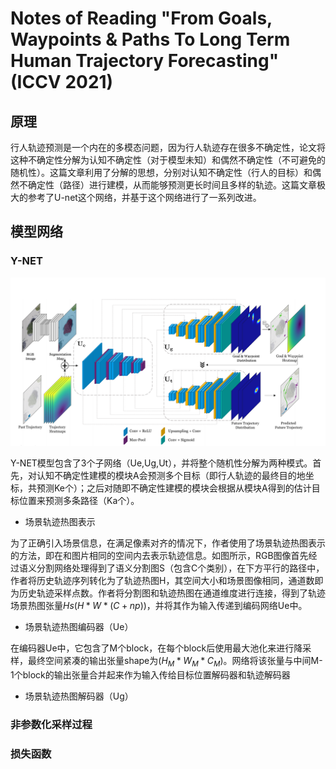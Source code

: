 # Notes  of Reading "From Goals, Waypoints & Paths To Long Term Human Trajectory Forecasting"(ICCV 2021)

## 原理

行人轨迹预测是一个内在的多模态问题，因为行人轨迹存在很多不确定性，论文将这种不确定性分解为认知不确定性（对于模型未知）和偶然不确定性（不可避免的随机性）。这篇文章利用了分解的思想，分别对认知不确定性（行人的目标）和偶然不确定性（路径）进行建模，从而能够预测更长时间且多样的轨迹。这篇文章极大的参考了U-net这个网络，并基于这个网络进行了一系列改进。

## 模型网络

### Y-NET

<img src="https://raw.githubusercontent.com/coelien/image-hosting/master/img/202201171737948.png" alt="image-20220117173701779" style="zoom:50%;" />

Y-NET模型包含了3个子网络（Ue,Ug,Ut），并将整个随机性分解为两种模式。首先，对认知不确定性建模的模块A会预测多个目标（即行人轨迹的最终目的地坐标，共预测Ke个）；之后对随即不确定性建模的模块会根据从模块A得到的估计目标位置来预测多条路径（Ka个）。

- 场景轨迹热图表示

为了正确引入场景信息，在满足像素对齐的情况下，作者使用了场景轨迹热图表示的方法，即在和图片相同的空间内去表示轨迹信息。如图所示，RGB图像首先经过语义分割网络处理得到了语义分割图S（包含C个类别），在下方平行的路径中，作者将历史轨迹序列转化为了轨迹热图H，其空间大小和场景图像相同，通道数即为历史轨迹采样点数。作者将分割图和轨迹热图在通道维度进行连接，得到了轨迹场景热图张量$Hs(H*W*(C+np))$，并将其作为输入传递到编码网络Ue中。

- 场景轨迹热图编码器（Ue）

在编码器Ue中，它包含了M个block，在每个block后使用最大池化来进行降采样，最终空间紧凑的输出张量shape为($H_M*W_M*C_M$)。网络将该张量与中间M-1个block的输出张量合并起来作为输入传给目标位置解码器和轨迹解码器

- 场景轨迹热图解码器（Ug）

### 非参数化采样过程

### 损失函数


